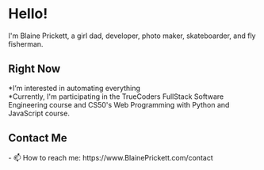 <h1>Hello!</h1>
I'm Blaine Prickett, a girl dad, developer, photo maker, skateboarder, and fly fisherman. 

<h2>Right Now</h2>
*I’m interested in automating everything <br/>
*Currently, I'm participating in the TrueCoders FullStack Software Engineering course and CS50's Web Programming with Python and JavaScript course.

<h2>Contact Me</h2>
- 📫 How to reach me: https://www.BlainePrickett.com/contact <br>





<!---
blaineprickett/blaineprickett is a ✨ special ✨ repository because its `README.md` (this file) appears on your GitHub profile.
You can click the Preview link to take a look at your changes.
--->
